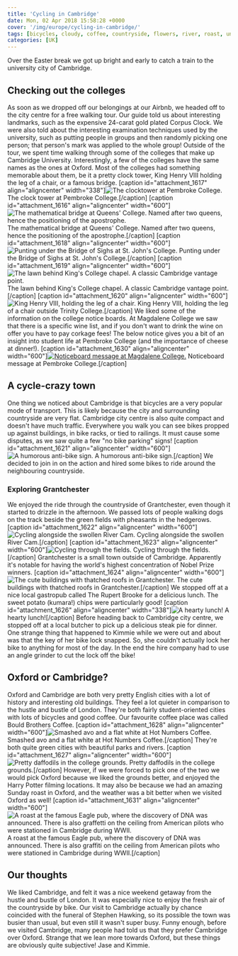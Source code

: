 ```yaml
---
title: 'Cycling in Cambridge'
date: Mon, 02 Apr 2018 15:58:28 +0000
cover: '/img/europe/cycling-in-cambridge/'
tags: [bicycles, cloudy, coffee, countryside, flowers, river, roast, university]
categories: [UK]
---
```


Over the Easter break we got up bright and early to catch a train to the university city of Cambridge.

Checking out the colleges
-------------------------

As soon as we dropped off our belongings at our Airbnb, we headed off to the city centre for a free walking tour. Our guide told us about interesting landmarks, such as the expensive 24-carat gold plated Corpus Clock. We were also told about the interesting examination techniques used by the university, such as putting people in groups and then randomly picking one person; that person's mark was applied to the whole group! Outside of the tour, we spent time walking through some of the colleges that make up Cambridge University. Interestingly, a few of the colleges have the same names as the ones at Oxford. Most of the colleges had something memorable about them, be it a pretty clock tower, King Henry VIII holding the leg of a chair, or a famous bridge. \[caption id="attachment_1617" align="aligncenter" width="338"\]![The clocktower at Pembroke College. ](http://coupleofkiwis.com/wp-content/uploads/2018/04/IMG_20180330_124008-338x600.jpg) The clock tower at Pembroke College.\[/caption\] \[caption id="attachment_1616" align="aligncenter" width="600"\]![The mathematical bridge at Queens' College. Named after two queens, hence the positioning of the apostrophe. ](http://coupleofkiwis.com/wp-content/uploads/2018/04/IMG_20180330_124810-600x338.jpg) The mathematical bridge at Queens' College. Named after two queens, hence the positioning of the apostrophe.\[/caption\] \[caption id="attachment_1618" align="aligncenter" width="600"\]![Punting under the Bridge of Sighs at St. John's College.](http://coupleofkiwis.com/wp-content/uploads/2018/04/IMG_20180401_125330-600x338.jpg) Punting under the Bridge of Sighs at St. John's College.\[/caption\] \[caption id="attachment_1619" align="aligncenter" width="600"\]![The lawn behind King's College chapel. A classic Cambridge vantage point.](http://coupleofkiwis.com/wp-content/uploads/2018/04/IMG_20180401_123850-600x338.jpg) The lawn behind King's College chapel. A classic Cambridge vantage point.\[/caption\] \[caption id="attachment_1620" align="aligncenter" width="600"\]![King Henry VIII, holding the leg of a chair.](http://coupleofkiwis.com/wp-content/uploads/2018/04/IMG_20180330_154439_BURST1-600x337.jpg) King Henry VIII, holding the leg of a chair outside Trinity College.\[/caption\] We liked some of the information on the college notice boards. At Magdalene College we saw that there is a specific wine list, and if you don't want to drink the wine on offer you have to pay corkage fees! The below notice gives you a bit of an insight into student life at Pembroke College (and the importance of cheese at dinner!). \[caption id="attachment_1630" align="aligncenter" width="600"\][![Noticeboard message at Magdalene College.](http://coupleofkiwis.com/wp-content/uploads/2018/04/noticeboard-mag-college-600x338.jpg)](http://coupleofkiwis.com/wp-content/uploads/2018/04/noticeboard-mag-college.jpg) Noticeboard message at Pembroke College.\[/caption\]

A cycle-crazy town
------------------

One thing we noticed about Cambridge is that bicycles are a very popular mode of transport. This is likely because the city and surrounding countryside are very flat. Cambridge city centre is also quite compact and doesn't have much traffic. Everywhere you walk you can see bikes propped up against buildings, in bike racks, or tied to railings. It must cause some disputes, as we saw quite a few "no bike parking" signs! \[caption id="attachment_1621" align="aligncenter" width="600"\]![A humorous anti-bike sign.](http://coupleofkiwis.com/wp-content/uploads/2018/04/IMG_20180330_111558-600x338.jpg) A humorous anti-bike sign.\[/caption\] We decided to join in on the action and hired some bikes to ride around the neighbouring countryside.

### Exploring Grantchester

We enjoyed the ride through the countryside of Grantchester, even though it started to drizzle in the afternoon. We passed lots of people walking dogs on the track beside the green fields with pheasants in the hedgerows. \[caption id="attachment_1622" align="aligncenter" width="600"\]![Cycling alongside the swollen River Cam.](http://coupleofkiwis.com/wp-content/uploads/2018/04/IMG_20180331_143543-600x338.jpg) Cycling alongside the swollen River Cam.\[/caption\] \[caption id="attachment_1623" align="aligncenter" width="600"\]![Cycling through the fields.](http://coupleofkiwis.com/wp-content/uploads/2018/04/IMG_20180331_141752-600x338.jpg) Cycling through the fields.\[/caption\] Grantchester is a small town outside of Cambridge. Apparently it's notable for having the world's highest concentration of Nobel Prize winners. \[caption id="attachment_1624" align="aligncenter" width="600"\]![The cute buildings with thatched roofs in Grantchester.](http://coupleofkiwis.com/wp-content/uploads/2018/04/IMG_20180331_141220-600x338.jpg) The cute buildings with thatched roofs in Grantchester.\[/caption\] We stopped off at a nice local gastropub called The Rupert Brooke for a delicious lunch. The sweet potato (kumara!) chips were particularly good! \[caption id="attachment_1626" align="aligncenter" width="338"\]![A hearty lunch!](http://coupleofkiwis.com/wp-content/uploads/2018/04/IMG_20180331_130400-338x600.jpg) A hearty lunch!\[/caption\] Before heading back to Cambridge city centre, we stopped off at a local butcher to pick up a delicious steak pie for dinner. One strange thing that happened to Kimmie while we were out and about was that the key of her bike lock snapped. So, she couldn't actually lock her bike to anything for most of the day. In the end the hire company had to use an angle grinder to cut the lock off the bike!

Oxford or Cambridge?
--------------------

Oxford and Cambridge are both very pretty English cities with a lot of history and interesting old buildings. They feel a lot quieter in comparison to the hustle and bustle of London. They're both fairly student-oriented cities with lots of bicycles and good coffee. Our favourite coffee place was called Bould Brothers Coffee. \[caption id="attachment_1628" align="aligncenter" width="600"\]![Smashed avo and a flat white at Hot Numbers Coffee. ](http://coupleofkiwis.com/wp-content/uploads/2018/04/IMG_20180330_115740-600x338.jpg) Smashed avo and a flat white at Hot Numbers Coffee.\[/caption\] They're both quite green cities with beautiful parks and rivers. \[caption id="attachment_1627" align="aligncenter" width="600"\]![Pretty daffodils in the college grounds.](http://coupleofkiwis.com/wp-content/uploads/2018/04/IMG_20180331_160215-600x338.jpg) Pretty daffodils in the college grounds.\[/caption\] However, if we were forced to pick one of the two we would pick Oxford because we liked the grounds better, and enjoyed the Harry Potter filming locations. It may also be because we had an amazing Sunday roast in Oxford, and the weather was a bit better when we visited Oxford as well! \[caption id="attachment_1631" align="aligncenter" width="600"\]![A roast at the famous Eagle pub, where the discovery of DNA was announced. There is also graffetti on the ceiling from American pilots who were stationed in Cambridge during WWII.](http://coupleofkiwis.com/wp-content/uploads/2018/04/IMG_20180401_132037-600x338.jpg) A roast at the famous Eagle pub, where the discovery of DNA was announced. There is also graffiti on the ceiling from American pilots who were stationed in Cambridge during WWII.\[/caption\]

Our thoughts
------------

We liked Cambridge, and felt it was a nice weekend getaway from the hustle and bustle of London. It was especially nice to enjoy the fresh air of the countryside by bike. Our visit to Cambridge actually by chance coincided with the funeral of Stephen Hawking, so its possible the town was busier than usual, but even still it wasn't super busy. Funny enough, before we visited Cambridge, many people had told us that they prefer Cambridge over Oxford. Strange that we lean more towards Oxford, but these things are obviously quite subjective! Jase and Kimmie.